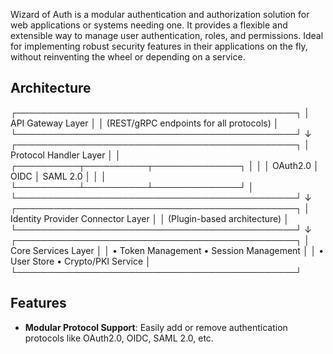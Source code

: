 Wizard of Auth is a modular authentication and authorization solution for web applications or systems needing one. 
It provides a flexible and extensible way to manage user authentication, roles, and permissions.
Ideal for implementing robust security features in their applications on the fly, without reinventing the 
wheel or depending on a service.

## Architecture

┌─────────────────────────────────────────────┐
│           API Gateway Layer                 │
│  (REST/gRPC endpoints for all protocols)    │
└─────────────────────────────────────────────┘
↓
┌─────────────────────────────────────────────┐
│         Protocol Handler Layer              │
│  ┌──────────┬──────────┬──────────────┐    │
│  │ OAuth2.0 │   OIDC   │    SAML 2.0  │    │
│  └──────────┴──────────┴──────────────┘    │
└─────────────────────────────────────────────┘
↓
┌─────────────────────────────────────────────┐
│      Identity Provider Connector Layer      │
│  (Plugin-based architecture)                │
└─────────────────────────────────────────────┘
↓
┌─────────────────────────────────────────────┐
│         Core Services Layer                 │
│  • Token Management  • Session Management   │
│  • User Store       • Crypto/PKI Service    │
└─────────────────────────────────────────────┘

## Features
- **Modular Protocol Support**: Easily add or remove authentication protocols like OAuth2.0, OIDC, SAML 2.0, etc.